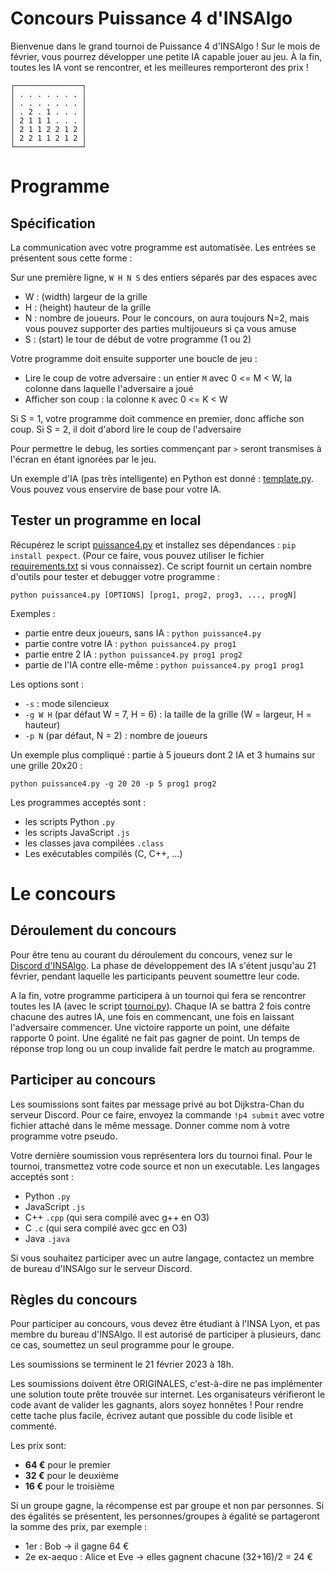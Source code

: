 # Concours Puissance 4 d'INSAlgo

Bienvenue dans le grand tournoi de Puissance 4 d'INSAlgo ! Sur le mois de février, vous pourrez développer une petite IA capable jouer au jeu. À la fin, toutes les IA vont se rencontrer, et les meilleures remporteront des prix !

```plaintext
┌───────────────┐
│ . . . . . . . │
│ . . . . . . . │
│ . 2 . 1 . . . │
│ 2 1 1 1 . . . │
│ 2 1 1 2 2 1 2 │
│ 2 2 1 1 2 1 2 │
└───────────────┘
```

# Programme

## Spécification

La communication avec votre programme est automatisée. Les entrées se présentent sous cette forme :

Sur une première ligne, `W H N S` des entiers séparés par des espaces avec
 - W : (width) largeur de la grille
 - H : (height) hauteur de la grille
 - N : nombre de joueurs. Pour le concours, on aura toujours N=2, mais vous pouvez supporter des parties multijoueurs si ça vous amuse
 - S : (start) le tour de début de votre programme (1 ou 2)

Votre programme doit ensuite supporter une boucle de jeu :
 - Lire le coup de votre adversaire : un entier `M` avec 0 <= M < W, la colonne dans laquelle l'adversaire a joué
 - Afficher son coup : la colonne `K` avec 0 <= K < W

 Si S = 1, votre programme doit commence en premier, donc affiche son coup. Si S = 2, il doit d'abord lire le coup de l'adversaire

Pour permettre le debug, les sorties commençant par `>` seront transmises à l'écran en étant ignorées par le jeu.

Un exemple d'IA (pas très intelligente) en Python est donné : [template.py](https://github.com/INSAlgo/Concours-Puissance4/blob/main/test-ai/template.py). Vous pouvez vous enservire de base pour votre IA.

## Tester un programme en local

Récupérez le script [puissance4.py](https://github.com/INSAlgo/Concours-Puissance4/blob/main/puissance4.py) et installez ses dépendances : `pip install pexpect`. (Pour ce faire, vous pouvez utiliser le fichier [requirements.txt](https://github.com/INSAlgo/Concours-Puissance4/blob/main/requirements.txt) si vous connaissez). Ce script fournit un certain nombre d'outils pour tester et debugger votre programme :

`python puissance4.py [OPTIONS] [prog1, prog2, prog3, ..., progN]`

Exemples :
- partie entre deux joueurs, sans IA : `python puissance4.py`
- partie contre votre IA : `python puissance4.py prog1`
- partie entre 2 IA : `python puissance4.py prog1 prog2`
- partie de l'IA contre elle-même : `python puissance4.py prog1 prog1`

Les options sont :
  - `-s` : mode silencieux
  - `-g W H` (par défaut W = 7, H = 6) : la taille de la grille (W = largeur, H = hauteur)
  - `-p N` (par défaut, N = 2) : nombre de joueurs

Un exemple plus compliqué : partie à 5 joueurs dont 2 IA et 3 humains sur une grille 20x20 :

`python puissance4.py -g 20 20 -p 5 prog1 prog2`

Les programmes acceptés sont :
 - les scripts Python `.py`
 - les scripts JavaScript `.js`
 - les classes java compilées `.class`
 - Les exécutables compilés (C, C++, ...)

# Le concours

## Déroulement du concours

Pour être tenu au courant du déroulement du concours, venez sur le [Discord d'INSAlgo](https://discord.gg/fGTkMQetSC). La phase de développement des IA s'étent jusqu'au 21 février, pendant laquelle les participants peuvent soumettre leur code.

A la fin, votre programme participera à un tournoi qui fera se rencontrer toutes les IA (avec le script [tournoi.py](https://github.com/INSAlgo/Concours-Puissance4/blob/main/tournoi.py)). Chaque IA se battra 2 fois contre chacune des autres IA, une fois en commencant, une fois en laissant l'adversaire commencer. Une victoire rapporte un point, une défaite rapporte 0 point. Une égalité ne fait pas gagner de point. Un temps de réponse trop long ou un coup invalide fait perdre le match au programme.

## Participer au concours

Les soumissions sont faites par message privé au bot Dijkstra-Chan du serveur Discord. Pour ce faire, envoyez la commande `!p4 submit` avec votre fichier attaché dans le même message. Donner comme nom à votre programme votre pseudo.

Votre dernière soumission vous représentera lors du tournoi final.
Pour le tournoi, transmettez votre code source et non un executable.
Les langages acceptés sont :
 - Python `.py`
 - JavaScript `.js`
 - C++ `.cpp` (qui sera compilé avec g++ en O3)
 - C `.c` (qui sera compilé avec gcc en O3)
 - Java `.java`

Si vous souhaitez participer avec un autre langage, contactez un membre de bureau d'INSAlgo sur le serveur Discord.

## Règles du concours

Pour participer au concours, vous devez être étudiant à l'INSA Lyon, et pas membre du bureau d'INSAlgo. Il est autorisé de participer à plusieurs, danc ce cas, soumettez un seul programme pour le groupe.

Les soumissions se terminent le 21 février 2023 à 18h.

Les soumissions doivent être ORIGINALES, c'est-à-dire ne pas implémenter une solution toute prête trouvée sur internet. Les organisateurs vérifieront le code avant de valider les gagnants, alors soyez honnêtes ! Pour rendre cette tache plus facile, écrivez autant que possible du code lisible et commenté.

Les prix sont:
 - **64 €** pour le premier
 - **32 €** pour le deuxième
 - **16 €** pour le troisième

Si un groupe gagne, la récompense est par groupe et non par personnes. Si des égalités se présentent, les personnes/groupes à égalité se partageront la somme des prix, par exemple :
  - 1er : Bob -> il gagne 64 €
  - 2e ex-aequo : Alice et Eve -> elles gagnent chacune (32+16)/2 = 24 €
